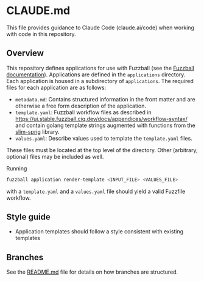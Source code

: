 # CLAUDE.md

This file provides guidance to Claude Code (claude.ai/code) when working with code in this repository.

## Overview

This repository defines applications for use with Fuzzball (see the [Fuzzball
documentation](https://ui.stable.fuzzball.ciq.dev/docs/)). Applications are
defined in the `applications` directory. Each application is housed in a subdirectory
of `applications`. The required files for each application are as follows:

- `metadata.md`: Contains structured information in the front matter and are
  otherwise a free form description of the application.
- `template.yaml`: Fuzzball workflow files as described in
  https://ui.stable.fuzzball.ciq.dev/docs/appendices/workflow-syntax/ and contain
  golang template strings augmented with functions from the
  [slim-sprig](https://github.com/go-task/slim-sprig) library.
- `values.yaml`: Describe values used to template the `template.yaml` files.

These files must be located at the top level of the directory. Other (arbitrary, optional) files may
be included as well.

Running

```sh
fuzzball application render-template <INPUT_FILE> <VALUES_FILE>
```

with a `template.yaml` and a `values.yaml` file should yield a valid Fuzzfile workflow.


## Style guide
- Application templates should follow a style consistent with existing templates

## Branches
See the [README.md](README.md) file for details on how branches are structured.

